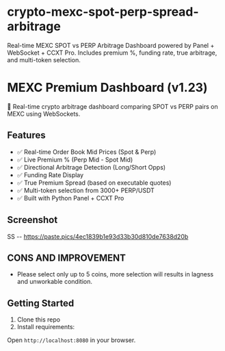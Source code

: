 # crypto-mexc-spot-perp-spread-arbitrage
Real-time MEXC SPOT vs PERP Arbitrage Dashboard powered by Panel + WebSocket + CCXT Pro. Includes premium %, funding rate, true arbitrage, and multi-token selection.

# MEXC Premium Dashboard (v1.23)

🚀 Real-time crypto arbitrage dashboard comparing SPOT vs PERP pairs on MEXC using WebSockets.

## Features

- ✅ Real-time Order Book Mid Prices (Spot & Perp)
- ✅ Live Premium % (Perp Mid - Spot Mid)
- ✅ Directional Arbitrage Detection (Long/Short Opps)
- ✅ Funding Rate Display
- ✅ True Premium Spread (based on executable quotes)
- ✅ Multi-token selection from 3000+ PERP/USDT
- ✅ Built with Python Panel + CCXT Pro

## Screenshot 
SS -- https://paste.pics/4ec1839b1e93d33b30d810de7638d20b

## CONS AND IMPROVEMENT
- Please select only up to 5 coins, more selection will results in lagness and unworkable condition. 

## Getting Started

1. Clone this repo
2. Install requirements:

Open `http://localhost:8080` in your browser.










